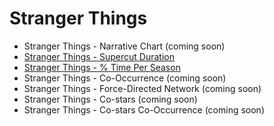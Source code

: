 # Stranger Things

- Stranger Things - Narrative Chart (coming soon)
- [Stranger Things - Supercut Duration](https://jeffreylancaster.github.io/stranger-things/duration/)
- [Stranger Things - % Time Per Season](https://jeffreylancaster.github.io/stranger-things/duration-percent/)
- Stranger Things - Co-Occurrence (coming soon)
- Stranger Things - Force-Directed Network (coming soon)
- Stranger Things - Co-stars (coming soon)
- Stranger Things - Co-stars Co-Occurrence (coming soon)